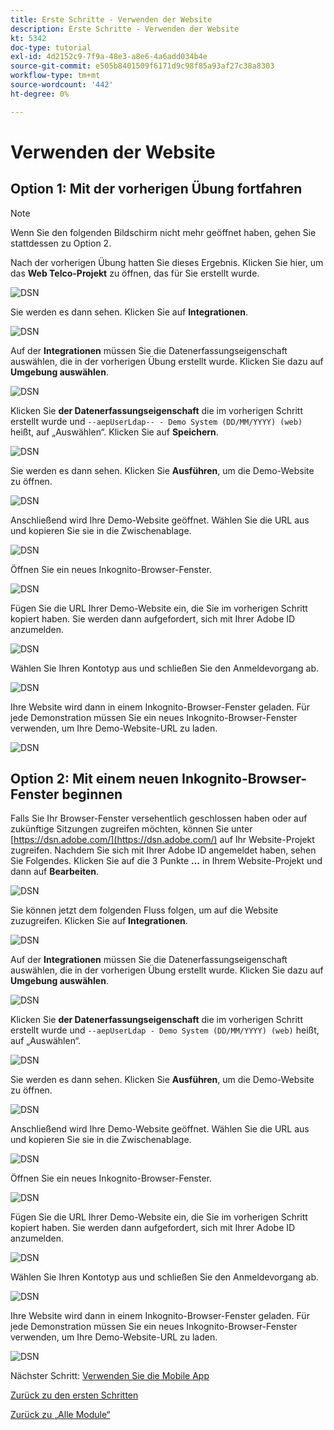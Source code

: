 ```yaml
---
title: Erste Schritte - Verwenden der Website
description: Erste Schritte - Verwenden der Website
kt: 5342
doc-type: tutorial
exl-id: 4d2152c9-7f9a-48e3-a8e6-4a6add034b4e
source-git-commit: e505b8401509f6171d9c98f85a93af27c38a8303
workflow-type: tm+mt
source-wordcount: '442'
ht-degree: 0%

---
```


# Verwenden der Website

## Option 1: Mit der vorherigen Übung fortfahren

>[!NOTE]
>
>Wenn Sie den folgenden Bildschirm nicht mehr geöffnet haben, gehen Sie stattdessen zu Option 2.

Nach der vorherigen Übung hatten Sie dieses Ergebnis. Klicken Sie hier, um das **Web Telco-Projekt** zu öffnen, das für Sie erstellt wurde.

![DSN](./images/dsn5a.png)

Sie werden es dann sehen. Klicken Sie auf **Integrationen**.

![DSN](./images/web1.png)

Auf der **Integrationen** müssen Sie die Datenerfassungseigenschaft auswählen, die in der vorherigen Übung erstellt wurde. Klicken Sie dazu auf **Umgebung auswählen**.

![DSN](./images/web2.png)

Klicken Sie **der Datenerfassungseigenschaft** die im vorherigen Schritt erstellt wurde und `--aepUserLdap-- - Demo System (DD/MM/YYYY) (web)` heißt, auf „Auswählen“. Klicken Sie auf **Speichern**.

![DSN](./images/web2a.png)

Sie werden es dann sehen. Klicken Sie **Ausführen**, um die Demo-Website zu öffnen.

![DSN](./images/web2b.png)

Anschließend wird Ihre Demo-Website geöffnet. Wählen Sie die URL aus und kopieren Sie sie in die Zwischenablage.

![DSN](./images/web3.png)

Öffnen Sie ein neues Inkognito-Browser-Fenster.

![DSN](./images/web4.png)

Fügen Sie die URL Ihrer Demo-Website ein, die Sie im vorherigen Schritt kopiert haben. Sie werden dann aufgefordert, sich mit Ihrer Adobe ID anzumelden.

![DSN](./images/web5.png)

Wählen Sie Ihren Kontotyp aus und schließen Sie den Anmeldevorgang ab.

![DSN](./images/web6.png)

Ihre Website wird dann in einem Inkognito-Browser-Fenster geladen. Für jede Demonstration müssen Sie ein neues Inkognito-Browser-Fenster verwenden, um Ihre Demo-Website-URL zu laden.

![DSN](./images/web7.png)

## Option 2: Mit einem neuen Inkognito-Browser-Fenster beginnen

Falls Sie Ihr Browser-Fenster versehentlich geschlossen haben oder auf zukünftige Sitzungen zugreifen möchten, können Sie unter [https://dsn.adobe.com/](https://dsn.adobe.com/) auf Ihr Website-Projekt zugreifen. Nachdem Sie sich mit Ihrer Adobe ID angemeldet haben, sehen Sie Folgendes. Klicken Sie auf die 3 Punkte **…** in Ihrem Website-Projekt und dann auf **Bearbeiten**.

![DSN](./images/web8.png)

Sie können jetzt dem folgenden Fluss folgen, um auf die Website zuzugreifen. Klicken Sie auf **Integrationen**.

![DSN](./images/web1.png)

Auf der **Integrationen** müssen Sie die Datenerfassungseigenschaft auswählen, die in der vorherigen Übung erstellt wurde. Klicken Sie dazu auf **Umgebung auswählen**.

![DSN](./images/web2.png)

Klicken Sie **der Datenerfassungseigenschaft** die im vorherigen Schritt erstellt wurde und `--aepUserLdap - Demo System (DD/MM/YYYY) (web)` heißt, auf „Auswählen“.

![DSN](./images/web2a.png)

Sie werden es dann sehen. Klicken Sie **Ausführen**, um die Demo-Website zu öffnen.

![DSN](./images/web2b.png)

Anschließend wird Ihre Demo-Website geöffnet. Wählen Sie die URL aus und kopieren Sie sie in die Zwischenablage.

![DSN](./images/web3.png)

Öffnen Sie ein neues Inkognito-Browser-Fenster.

![DSN](./images/web4.png)

Fügen Sie die URL Ihrer Demo-Website ein, die Sie im vorherigen Schritt kopiert haben. Sie werden dann aufgefordert, sich mit Ihrer Adobe ID anzumelden.

![DSN](./images/web5.png)

Wählen Sie Ihren Kontotyp aus und schließen Sie den Anmeldevorgang ab.

![DSN](./images/web6.png)

Ihre Website wird dann in einem Inkognito-Browser-Fenster geladen. Für jede Demonstration müssen Sie ein neues Inkognito-Browser-Fenster verwenden, um Ihre Demo-Website-URL zu laden.

![DSN](./images/web7.png)

Nächster Schritt: [Verwenden Sie die Mobile App](./ex5.md)

[Zurück zu den ersten Schritten](./getting-started.md)

[Zurück zu „Alle Module“](./../../../overview.md)
